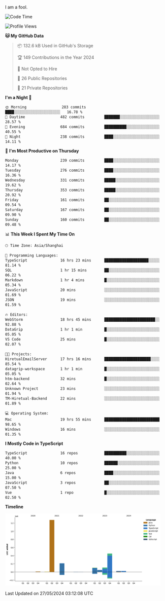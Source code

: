 I am a fool.

<!--START_SECTION:waka-->
![Code Time](http://img.shields.io/badge/Code%20Time-1%2C461%20hrs%2021%20mins-blue)

![Profile Views](http://img.shields.io/badge/Profile%20Views-0-blue)

**🐱 My GitHub Data** 

> 📦 132.6 kB Used in GitHub's Storage 
 > 
> 🏆 149 Contributions in the Year 2024
 > 
> 🚫 Not Opted to Hire
 > 
> 📜 26 Public Repositories 
 > 
> 🔑 21 Private Repositories 
 > 
**I'm a Night 🦉** 

```text
🌞 Morning                283 commits         ████░░░░░░░░░░░░░░░░░░░░░   16.78 % 
🌆 Daytime                482 commits         ███████░░░░░░░░░░░░░░░░░░   28.57 % 
🌃 Evening                684 commits         ██████████░░░░░░░░░░░░░░░   40.55 % 
🌙 Night                  238 commits         ████░░░░░░░░░░░░░░░░░░░░░   14.11 % 
```
📅 **I'm Most Productive on Thursday** 

```text
Monday                   239 commits         ████░░░░░░░░░░░░░░░░░░░░░   14.17 % 
Tuesday                  276 commits         ████░░░░░░░░░░░░░░░░░░░░░   16.36 % 
Wednesday                331 commits         █████░░░░░░░░░░░░░░░░░░░░   19.62 % 
Thursday                 353 commits         █████░░░░░░░░░░░░░░░░░░░░   20.92 % 
Friday                   161 commits         ██░░░░░░░░░░░░░░░░░░░░░░░   09.54 % 
Saturday                 167 commits         ██░░░░░░░░░░░░░░░░░░░░░░░   09.90 % 
Sunday                   160 commits         ██░░░░░░░░░░░░░░░░░░░░░░░   09.48 % 
```


📊 **This Week I Spent My Time On** 

```text
🕑︎ Time Zone: Asia/Shanghai

💬 Programming Languages: 
TypeScript               16 hrs 23 mins      ████████████████████░░░░░   81.14 % 
SQL                      1 hr 15 mins        ██░░░░░░░░░░░░░░░░░░░░░░░   06.22 % 
Markdown                 1 hr 4 mins         █░░░░░░░░░░░░░░░░░░░░░░░░   05.34 % 
JavaScript               20 mins             ░░░░░░░░░░░░░░░░░░░░░░░░░   01.69 % 
JSON                     19 mins             ░░░░░░░░░░░░░░░░░░░░░░░░░   01.59 % 

🔥 Editors: 
WebStorm                 18 hrs 45 mins      ███████████████████████░░   92.88 % 
DataGrip                 1 hr 1 min          █░░░░░░░░░░░░░░░░░░░░░░░░   05.05 % 
VS Code                  25 mins             █░░░░░░░░░░░░░░░░░░░░░░░░   02.07 % 

🐱‍💻 Projects: 
HiretualEmailServer      17 hrs 16 mins      █████████████████████░░░░   85.54 % 
datagrip-workspace       1 hr 1 min          █░░░░░░░░░░░░░░░░░░░░░░░░   05.05 % 
htm-backend              32 mins             █░░░░░░░░░░░░░░░░░░░░░░░░   02.64 % 
Unknown Project          23 mins             ░░░░░░░░░░░░░░░░░░░░░░░░░   01.94 % 
TM-Hiretual-Backend      22 mins             ░░░░░░░░░░░░░░░░░░░░░░░░░   01.89 % 

💻 Operating System: 
Mac                      19 hrs 55 mins      █████████████████████████   98.65 % 
Windows                  16 mins             ░░░░░░░░░░░░░░░░░░░░░░░░░   01.35 % 
```

**I Mostly Code in TypeScript** 

```text
TypeScript               16 repos            ██████████░░░░░░░░░░░░░░░   40.00 % 
Python                   10 repos            ██████░░░░░░░░░░░░░░░░░░░   25.00 % 
Java                     6 repos             ████░░░░░░░░░░░░░░░░░░░░░   15.00 % 
JavaScript               3 repos             ██░░░░░░░░░░░░░░░░░░░░░░░   07.50 % 
Vue                      1 repo              █░░░░░░░░░░░░░░░░░░░░░░░░   02.50 % 
```



**Timeline**

![Lines of Code chart](https://raw.githubusercontent.com/VeejaLiu/VeejaLiu/master/assets/bar_graph.png)


 Last Updated on 27/05/2024 03:12:08 UTC
<!--END_SECTION:waka-->

